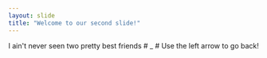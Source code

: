 ```yaml
---
layout: slide
title: "Welcome to our second slide!"
---
```

I ain't never seen two pretty best friends # _ #
Use the left arrow to go back!
